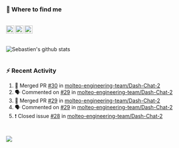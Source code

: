 
<h1></h1>

### :speech_balloon: Where to find me

</br>
<a href="https://twitter.com/seb_bouttier">
  <img align="left" width="22px" src="https://cdn.jsdelivr.net/npm/simple-icons@v3/icons/twitter.svg" />
</a>
<a href="https://www.linkedin.com/in/sebastien-bouttier">
  <img align="left" width="22px" src="https://cdn.jsdelivr.net/npm/simple-icons@v3/icons/linkedin.svg" />
</a>
<a href="https://sebastien-bouttier.medium.com/">
  <img align="left" width="22px" src="https://cdn.jsdelivr.net/npm/simple-icons@v3/icons/medium.svg" />
</a>
</br>

<h1></h1>

![Sebastien's github stats](https://github-readme-stats.vercel.app/api?username=sebastienBtr&show_icons=true&title_color=24292e&icon_color=40c463&text_color=24292e&bg_color=fff&count_private=true)

<h1></h1>

### :zap: Recent Activity

<!--START_SECTION:activity-->
1. 🎉 Merged PR [#30](https://github.com/molteo-engineering-team/Dash-Chat-2/pull/30) in [molteo-engineering-team/Dash-Chat-2](https://github.com/molteo-engineering-team/Dash-Chat-2)
2. 🗣 Commented on [#29](https://github.com/molteo-engineering-team/Dash-Chat-2/issues/29) in [molteo-engineering-team/Dash-Chat-2](https://github.com/molteo-engineering-team/Dash-Chat-2)
3. 🎉 Merged PR [#29](https://github.com/molteo-engineering-team/Dash-Chat-2/pull/29) in [molteo-engineering-team/Dash-Chat-2](https://github.com/molteo-engineering-team/Dash-Chat-2)
4. 🗣 Commented on [#29](https://github.com/molteo-engineering-team/Dash-Chat-2/issues/29) in [molteo-engineering-team/Dash-Chat-2](https://github.com/molteo-engineering-team/Dash-Chat-2)
5. ❗️ Closed issue [#28](https://github.com/molteo-engineering-team/Dash-Chat-2/issues/28) in [molteo-engineering-team/Dash-Chat-2](https://github.com/molteo-engineering-team/Dash-Chat-2)
<!--END_SECTION:activity-->

<h1></h1>

![](https://komarev.com/ghpvc/?username=sebastienBtr)
